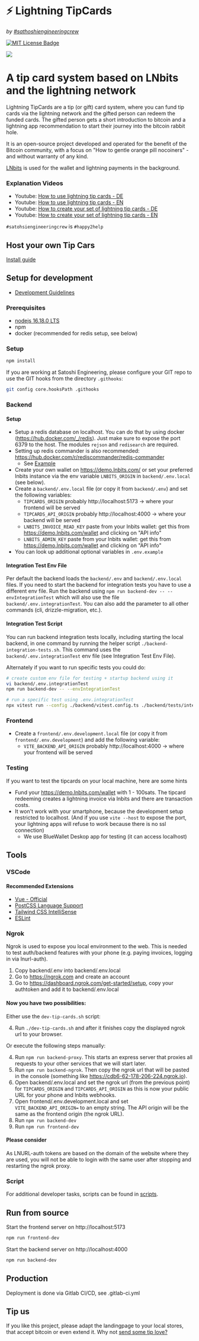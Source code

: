 # ⚡️ Lightning TipCards
_by [#sathoshiengineeringcrew](https://satoshiengineering.com/)_

[![MIT License Badge](docs/img/license-badge.svg)](LICENSE)

![](docs/img/TipCardsHeader.png)

# A tip card system based on LNbits and the lightning network

Lightning TipCards are a tip (or gift) card system, where you can fund tip cards via the lightning network
and the gifted person can redeem the funded cards. The gifted person gets a short introduction to bitcoin and a lightning
app recommendation to start their journey into the bitcoin rabbit hole.

It is an open-source project developed and operated for the benefit of the Bitcoin community,
with a focus on "How to gentle orange pill nocoiners" - and without warranty of any kind.

[LNbits](https://github.com/lnbits/lnbits) is used for the wallet and lightning payments in the background.

### Explanation Videos
- Youtube: [How to use lightning tip cards - DE](https://youtu.be/26dj0580HYc)
- Youtube: [How to use lightning tip cards - EN](https://youtu.be/bFeEPbupdx8)
- Youtube: [How to create your set of lightning tip cards - DE](https://youtu.be/Oq__BT6oVoM)
- Youtube: [How to create your set of lightning tip cards - EN](https://youtu.be/R6p7fUKu4MY)

`#satohsiengineeringcrew` is `#happy2help`


## Host your own Tip Cars

[Install guide](docs/setup.md)


## Setup for development

- [Development Guidelines](docs/guidelines.md)

### Prerequisites
- [nodejs 16.18.0 LTS](https://nodejs.org/en/)
- npm
- docker (recommended for redis setup, see below)

### Setup

```bash
npm install
```

If you are working at Satoshi Engineering, please configure your GIT repo to use the GIT hooks from  the directory `.githooks`:
```bash
git config core.hooksPath .githooks
```

### Backend

#### Setup

* Setup a redis database on localhost. You can do that by using docker (https://hub.docker.com/_/redis). Just make sure to expose the port 6379 to the host. The modules `rejson` and `redisearch` are required.
* Setting up redis commander is also recommended: https://hub.docker.com/r/rediscommander/redis-commander
  * See [Example](docs/examples/redis) 
* Create your own wallet on https://demo.lnbits.com/ or set your preferred lnbits instance via the env variable `LNBITS_ORIGIN` in `backend/.env.local` (see below).
* Create a `backend/.env.local` file (or copy it from `backend/.env`) and set the following variables:
  - `TIPCARDS_ORIGIN` probably http://localhost:5173 -> where your frontend will be served
  - `TIPCARDS_API_ORIGIN` probably http://localhost:4000 -> where your backend will be served
  - `LNBITS_INVOICE_READ_KEY` paste from your lnbits wallet: get this from https://demo.lnbits.com/wallet and clicking on "API info"
  - `LNBITS_ADMIN_KEY` paste from your lnbits wallet: get this from https://demo.lnbits.com/wallet and clicking on "API info"
* You can look up additional optional variables in `.env.example`

#### Integration Test Env File

Per default the backend loads the `backend/.env` and `backend/.env.local` files. If you need to start the backend for integration tests you have to use a different env file. Run the backend using `npm run backend-dev -- --envIntegrationTest` which will also use the file `backend/.env.integrationTest`. You can also add the parameter to all other commands (cli, drizzle-migration, etc.).

#### Integration Test Script

You can run backend integration tests locally, including starting the local backend, in one command by running the helper script `./backend-integration-tests.sh`. This command uses the `backend/.env.integrationTest` env file (see Integration Test Env File).

Alternately if you want to run specific tests you could do:
```bash
# create custom env file for testing + startup backend using it
vi backend/.env.integrationTest
npm run backend-dev -- --envIntegrationTest

# run a specific test using .env.integrationTest
npx vitest run --config ./backend/vitest.config.ts ./backend/tests/integration/your/custom/test.ts
```

### Frontend

* Create a `frontend/.env.development.local` file  (or copy it from `frontend/.env.development`)  and add the following variable:
  - `VITE_BACKEND_API_ORIGIN` probably http://localhost:4000 -> where your frontend will be served

### Testing

If you want to test the tipcards on your local machine, here are some hints
- Fund your https://demo.lnbits.com/wallet with 1 - 100sats. The tipcard redeeming creates a lightning invoice 
via lnbits and there are transaction costs.
- It won't work with your smartphone, because the development setup restricted to localhost. (And if you use `vite --host` to expose the port,
your lightning apps will refuse to work because there is no ssl connection)
  - We use BlueWallet Deskop app for testing (it can access localhost) 


## Tools

### VSCode

#### Recommended Extensions

* [Vue - Official](https://marketplace.visualstudio.com/items?itemName=vue.volar)
* [PostCSS Language Support](https://marketplace.visualstudio.com/items?itemName=csstools.postcss)
* [Tailwind CSS IntelliSense](https://marketplace.visualstudio.com/items?itemName=bradlc.vscode-tailwindcss)
* [ESLint](https://marketplace.visualstudio.com/items?itemName=dbaeumer.vscode-eslint)

### Ngrok

Ngrok is used to expose you local environment to the web. This is needed to test auth/backend features with your phone (e.g. paying invoices, logging in via lnurl-auth).

1. Copy backend/.env into backend/.env.local
2. Go to https://ngrok.com and create an account
3. Go to https://dashboard.ngrok.com/get-started/setup, copy your authtoken and add it to backend/.env.local

#### Now you have two possibilities:

Either use the `dev-tip-cards.sh` script:

4. Run `./dev-tip-cards.sh` and after it finishes copy the displayed ngrok url to your browser.

Or execute the following steps manually:

4. Run `npm run backend-proxy`. This starts an express server that proxies all requests to your other services that we will start later.
5. Run `npm run backend-ngrok`. Then copy the ngrok url that will be pasted in the console (something like https://cdb6-62-178-206-224.ngrok.io).
6. Open backend/.env.local and set the ngrok url (from the previous point) for `TIPCARDS_ORIGIN` and `TIPCARDS_API_ORIGIN` as this is now your public URL for your phone and lnbits webhooks.
7. Open frontend/.env.development.local and set `VITE_BACKEND_API_ORIGIN=` to an empty string. The API origin will be the same as the frontend origin (the ngrok URL).
8. Run `npm run backend-dev`
9. Run `npm run frontend-dev`

#### Please consider
As LNURL-auth tokens are based on the domain of the website where they are used, you will not be able to login with the same user after stopping and restarting the ngrok proxy.

### Script

For additional developer tasks, scripts can be found in [scripts](scripts/README.md).

## Run from source

Start the frontend server on http://localhost:5173
```bash
npm run frontend-dev
```

Start the backend server on http://localhost:4000
```bash
npm run backend-dev
```


## Production

Deployment is done via Gitlab CI/CD, see .gitlab-ci.yml


## Tip us

If you like this project, please adapt the landingpage to your local stores, that
accept bitcoin or even extend it. Why not [send some tip love?](https://satoshiengineering.com/tipjar/)
